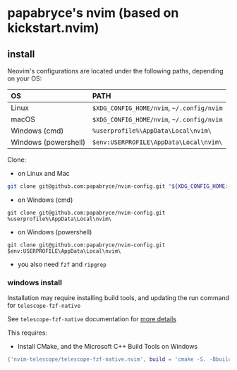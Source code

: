 # papabryce's nvim (based on kickstart.nvim)

## install

Neovim's configurations are located under the following paths, depending on your OS:

| OS | PATH |
| :- | :--- |
| Linux | `$XDG_CONFIG_HOME/nvim`, `~/.config/nvim` |
| macOS | `$XDG_CONFIG_HOME/nvim`, `~/.config/nvim` |
| Windows (cmd)| `%userprofile%\AppData\Local\nvim\` |
| Windows (powershell)| `$env:USERPROFILE\AppData\Local\nvim\` |

Clone:

- on Linux and Mac
```sh
git clone git@github.com:papabryce/nvim-config.git "${XDG_CONFIG_HOME:-$HOME/.config}"/nvim
```

- on Windows (cmd)
```
git clone git@github.com:papabryce/nvim-config.git %userprofile%\AppData\Local\nvim\ 
```

- on Windows (powershell)
```
git clone git@github.com:papabryce/nvim-config.git $env:USERPROFILE\AppData\Local\nvim\ 
```

- you also need `fzf` and `ripgrep`

### windows install

Installation may require installing build tools, and updating the run command for `telescope-fzf-native`

See `telescope-fzf-native` documentation for [more details](https://github.com/nvim-telescope/telescope-fzf-native.nvim#installation)

This requires:

- Install CMake, and the Microsoft C++ Build Tools on Windows

```lua
{'nvim-telescope/telescope-fzf-native.nvim', build = 'cmake -S. -Bbuild -DCMAKE_BUILD_TYPE=Release && cmake --build build --config Release && cmake --install build --prefix build' }
```

